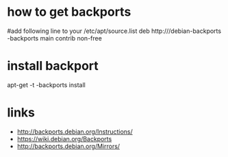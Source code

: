# how to get backports

#add following line to your /etc/apt/source.list
deb http://<your-mirror>/debian-backports <debian-version-name>-backports main contrib non-free

# install backport

apt-get -t <debian-version-name>-backports install <package>

# links

* http://backports.debian.org/Instructions/
* https://wiki.debian.org/Backports
* http://backports.debian.org/Mirrors/
